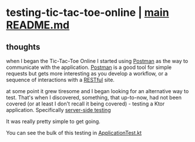 # testing-tic-tac-toe-online | [main README.md](../../README.md)

## thoughts
when I began the Tic-Tac-Toe Online I started using [Postman](https://www.postman.com/) as the way to communicate with the application.
[Postman](https://www.postman.com/) is a good tool for simple requests but gets more interesting as you develop a workflow, or a sequence
of interactions with a [RESTful](https://restfulapi.net/) site.

at some point it grew tiresome and I began looking for an alternative way to test. That's when I discovered, something,
that up-to-now, had not been covered (or at least I don't recall it being covered) - testing a Ktor application.
Specifically [server-side testing](https://ktor.io/docs/server-testing.html)

It was really pretty simple to get going.

You can see the bulk of this testing in [ApplicationTest.kt](../../app/src/test/kotlin/tictactoeonline/ApplicationTest.kt)
